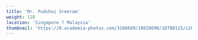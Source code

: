 ```yaml
---
title: 'Mr. Puduhai Sreeram'
weight: 128
location: 'Singapore ? Malaysia'
thumbnail: 'https://0.academia-photos.com/3166689/18820090/18780115/s200_k.kalyanasundaram.jpg'
---
```

